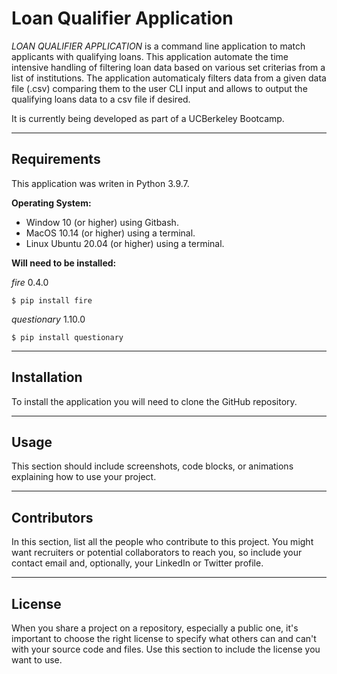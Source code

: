 # Loan Qualifier Application

*LOAN QUALIFIER APPLICATION* is a command line application to match applicants with qualifying loans. This application automate the time intensive handling of filtering loan data based on various set criterias from a list of institutions. The application automaticaly filters data from a given data file (.csv) comparing them to the user CLI input and allows to output the qualifying loans data to a csv file if desired.

It is currently being developed as part of a UCBerkeley Bootcamp.

---

## Requirements

This application was writen in Python 3.9.7.

**Operating System:**
* Window 10 (or higher) using Gitbash.
* MacOS 10.14 (or higher) using a terminal.
* Linux Ubuntu 20.04 (or higher) using a terminal.

**Will need to be installed:**

*fire* 0.4.0
```
$ pip install fire
```

*questionary* 1.10.0

```
$ pip install questionary
```

---

## Installation

To install the application you will need to clone the GitHub repository.


---

## Usage

This section should include screenshots, code blocks, or animations explaining how to use your project.

---

## Contributors

In this section, list all the people who contribute to this project. You might want recruiters or potential collaborators to reach you, so include your contact email and, optionally, your LinkedIn or Twitter profile.

---

## License

When you share a project on a repository, especially a public one, it's important to choose the right license to specify what others can and can't with your source code and files. Use this section to include the license you want to use.
